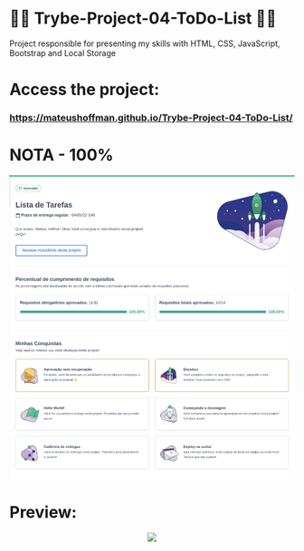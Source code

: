 # 💚💚 Trybe-Project-04-ToDo-List 💚💚

Project responsible for presenting my skills with HTML, CSS, JavaScript, Bootstrap and Local Storage

# Access the project:
### https://mateushoffman.github.io/Trybe-Project-04-ToDo-List/

# NOTA - 100%

<div align="center" margin="50px">
	<img src="img/app.betrybe.com_course_projects_1816.png"/>
</div>

# Preview:

<div align="center" margin="50px">
	<img src="img/mateushoffman.github.io_Trybe-Project-04-ToDo-List_(D%20-%201366%20x%20768%20(%201º%20)).png"/>
</div>

